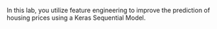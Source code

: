 In this lab, you utilize feature engineering to improve the prediction of housing prices using a Keras Sequential Model.
